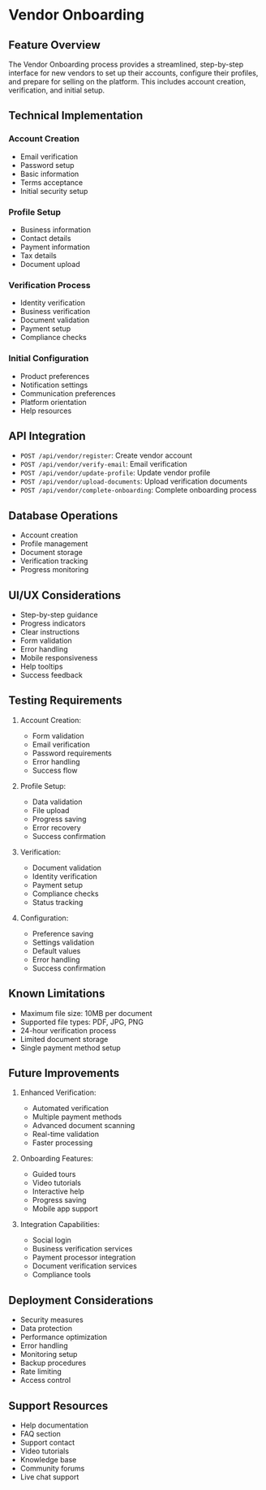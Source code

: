 # Vendor Onboarding

## Feature Overview
The Vendor Onboarding process provides a streamlined, step-by-step interface for new vendors to set up their accounts, configure their profiles, and prepare for selling on the platform. This includes account creation, verification, and initial setup.

## Technical Implementation

### Account Creation
- Email verification
- Password setup
- Basic information
- Terms acceptance
- Initial security setup

### Profile Setup
- Business information
- Contact details
- Payment information
- Tax details
- Document upload

### Verification Process
- Identity verification
- Business verification
- Document validation
- Payment setup
- Compliance checks

### Initial Configuration
- Product preferences
- Notification settings
- Communication preferences
- Platform orientation
- Help resources

## API Integration
- `POST /api/vendor/register`: Create vendor account
- `POST /api/vendor/verify-email`: Email verification
- `POST /api/vendor/update-profile`: Update vendor profile
- `POST /api/vendor/upload-documents`: Upload verification documents
- `POST /api/vendor/complete-onboarding`: Complete onboarding process

## Database Operations
- Account creation
- Profile management
- Document storage
- Verification tracking
- Progress monitoring

## UI/UX Considerations
- Step-by-step guidance
- Progress indicators
- Clear instructions
- Form validation
- Error handling
- Mobile responsiveness
- Help tooltips
- Success feedback

## Testing Requirements
1. Account Creation:
   - Form validation
   - Email verification
   - Password requirements
   - Error handling
   - Success flow

2. Profile Setup:
   - Data validation
   - File upload
   - Progress saving
   - Error recovery
   - Success confirmation

3. Verification:
   - Document validation
   - Identity verification
   - Payment setup
   - Compliance checks
   - Status tracking

4. Configuration:
   - Preference saving
   - Settings validation
   - Default values
   - Error handling
   - Success confirmation

## Known Limitations
- Maximum file size: 10MB per document
- Supported file types: PDF, JPG, PNG
- 24-hour verification process
- Limited document storage
- Single payment method setup

## Future Improvements
1. Enhanced Verification:
   - Automated verification
   - Multiple payment methods
   - Advanced document scanning
   - Real-time validation
   - Faster processing

2. Onboarding Features:
   - Guided tours
   - Video tutorials
   - Interactive help
   - Progress saving
   - Mobile app support

3. Integration Capabilities:
   - Social login
   - Business verification services
   - Payment processor integration
   - Document verification services
   - Compliance tools

## Deployment Considerations
- Security measures
- Data protection
- Performance optimization
- Error handling
- Monitoring setup
- Backup procedures
- Rate limiting
- Access control

## Support Resources
- Help documentation
- FAQ section
- Support contact
- Video tutorials
- Knowledge base
- Community forums
- Live chat support 